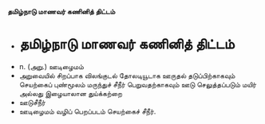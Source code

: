**தமிழ்நாடு மாணவர் கணினித் திட்டம்**
- # தமிழ்நாடு மாணவர் கணினித் திட்டம்
- n. (அறு.) ஊடிழைமம்
- அறுவையில் சிறப்பாக விலங்குடல் தோலடியூடாக ஊருதல் தடுப்பிற்காகவும் செயற்கைப் புண்மூலம் மருந்துச் சீநீர் பெறுவதற்காகவும் ஊடு செலுத்தப்படும் மயிர் அல்லது இழையாலான துய்க்கற்றை
- ஊடுசீநீர்
- ஊடிழைமம் வழிப் பெறப்படம் செயற்கைச் சீநீர்.

